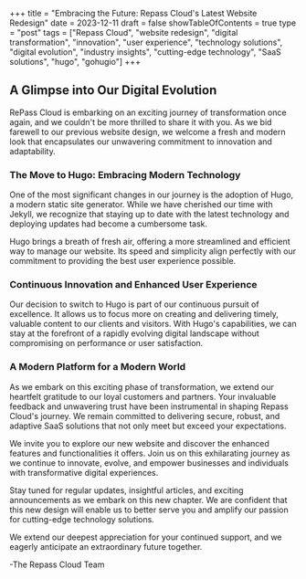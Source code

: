 +++
title = "Embracing the Future: Repass Cloud's Latest Website Redesign"
date = 2023-12-11
draft = false
showTableOfContents = true
type = "post"
tags = ["Repass Cloud", "website redesign", "digital transformation", "innovation", "user experience", "technology solutions", "digital evolution", "industry insights", "cutting-edge technology", "SaaS solutions", "hugo", "gohugio"]
+++

## A Glimpse into Our Digital Evolution

RePass Cloud is embarking on an exciting journey of transformation once again, and we couldn't be more thrilled to share it with you. As we bid farewell to our previous website design, we welcome a fresh and modern look that encapsulates our unwavering commitment to innovation and adaptability.

### The Move to Hugo: Embracing Modern Technology

One of the most significant changes in our journey is the adoption of Hugo, a modern static site generator. While we have cherished our time with Jekyll, we recognize that staying up to date with the latest technology and deploying updates had become a cumbersome task. 

Hugo brings a breath of fresh air, offering a more streamlined and efficient way to manage our website. Its speed and simplicity align perfectly with our commitment to providing the best user experience possible.

### Continuous Innovation and Enhanced User Experience

Our decision to switch to Hugo is part of our continuous pursuit of excellence. It allows us to focus more on creating and delivering timely, valuable content to our clients and visitors. With Hugo's capabilities, we can stay at the forefront of a rapidly evolving digital landscape without compromising on performance or user satisfaction.

### A Modern Platform for a Modern World

As we embark on this exciting phase of transformation, we extend our heartfelt gratitude to our loyal customers and partners. Your invaluable feedback and unwavering trust have been instrumental in shaping Repass Cloud's journey. We remain committed to delivering secure, robust, and adaptive SaaS solutions that not only meet but exceed your expectations.

We invite you to explore our new website and discover the enhanced features and functionalities it offers. Join us on this exhilarating journey as we continue to innovate, evolve, and empower businesses and individuals with transformative digital experiences.

Stay tuned for regular updates, insightful articles, and exciting announcements as we embark on this new chapter. We are confident that this new design will enable us to better serve you and amplify our passion for cutting-edge technology solutions.

We extend our deepest appreciation for your continued support, and we eagerly anticipate an extraordinary future together.

-The Repass Cloud Team

